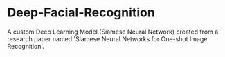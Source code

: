 # Deep-Facial-Recognition
A custom Deep Learning Model (Siamese Neural Network) created from a research paper named 'Siamese Neural Networks for One-shot Image Recognition'.
